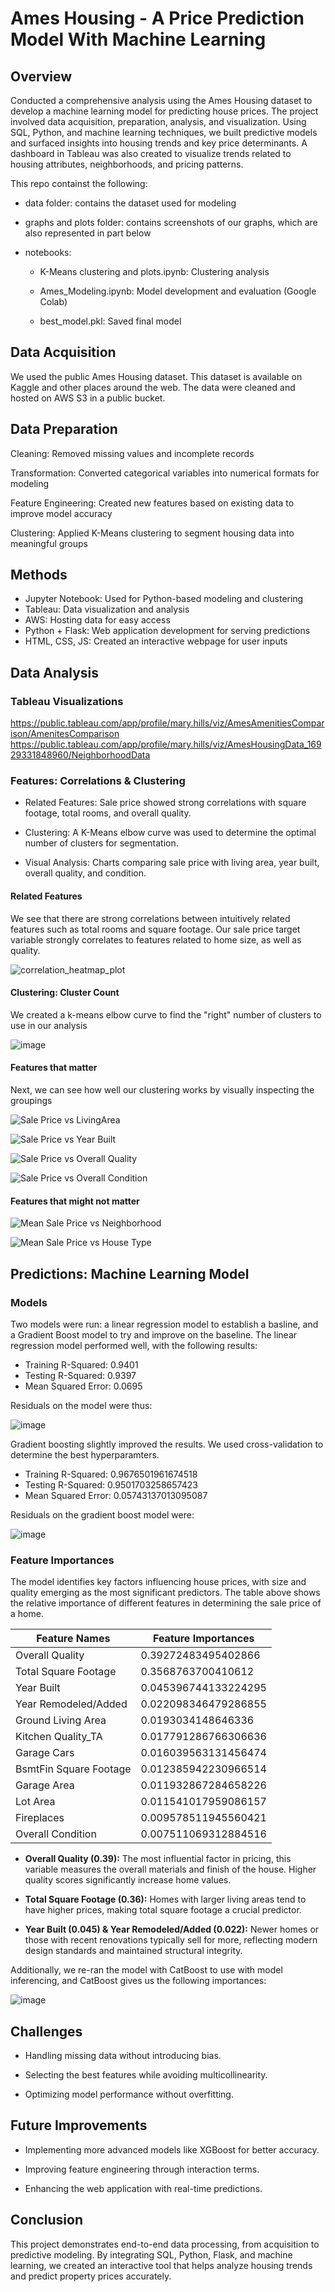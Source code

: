 # Ames Housing - A Price Prediction Model With Machine Learning

## Overview
Conducted a comprehensive analysis using the Ames Housing dataset to develop a machine learning model for predicting house prices. The project involved data acquisition, preparation, analysis, and visualization. Using SQL, Python, and machine learning techniques, we built predictive models and surfaced insights into housing trends and key price determinants. A dashboard in Tableau was also created to visualize trends related to housing attributes, neighborhoods, and pricing patterns.

This repo containst the following:
* data folder: contains the dataset used for modeling
  
* graphs and plots folder: contains screenshots of our graphs, which are also represented in part below
  
* notebooks:
  * K-Means clustering and plots.ipynb: Clustering analysis
    
  * Ames_Modeling.ipynb: Model development and evaluation (Google Colab)
    
  * best_model.pkl: Saved final model

## Data Acquisition
We used the public Ames Housing dataset. This dataset is available on Kaggle and other places around the web.
The data were cleaned and hosted on AWS S3 in a public bucket.

## Data Preparation
Cleaning: Removed missing values and incomplete records

Transformation: Converted categorical variables into numerical formats for modeling

Feature Engineering: Created new features based on existing data to improve model accuracy

Clustering: Applied K-Means clustering to segment housing data into meaningful groups

## Methods
* Jupyter Notebook: Used for Python-based modeling and clustering
* Tableau: Data visualization and analysis
* AWS: Hosting data for easy access
* Python + Flask: Web application development for serving predictions
* HTML, CSS, JS: Created an interactive webpage for user inputs

## Data Analysis
### Tableau Visualizations

https://public.tableau.com/app/profile/mary.hills/viz/AmesAmenitiesComparison/AmenitesComparison
https://public.tableau.com/app/profile/mary.hills/viz/AmesHousingData_16929331848960/NeighborhoodData

### Features: Correlations & Clustering
- Related Features: Sale price showed strong correlations with square footage, total rooms, and overall quality.

- Clustering: A K-Means elbow curve was used to determine the optimal number of clusters for segmentation.

- Visual Analysis: Charts comparing sale price with living area, year built, overall quality, and condition.
  
#### Related Features

We see that there are strong correlations between intuitively related features such as total rooms and square footage.
Our sale price target variable strongly correlates to features related to home size, as well as quality.

![correlation_heatmap_plot](https://github.com/gmitt98/Ames-Housing-ML/assets/11577627/74d74d67-7b1b-4757-a3b0-b0ae434b3cb1)

#### Clustering: Cluster Count

We created a k-means elbow curve to find the "right" number of clusters to use in our analysis

![image](https://github.com/gmitt98/Ames-Housing-ML/assets/11577627/d8fa5e81-b507-4c6e-97a2-45f3dfb8368a)

#### Features that matter

Next, we can see how well our clustering works by visually inspecting the groupings

![Sale Price vs LivingArea](https://github.com/gmitt98/Ames-Housing-ML/assets/11577627/fda879a4-f660-411f-b395-a40fb184e5f7)

![Sale Price vs Year Built](https://github.com/gmitt98/Ames-Housing-ML/assets/11577627/f14f47ae-bdbd-4b65-92b0-bb3f9c4db6c3)

![Sale Price vs Overall Quality](https://github.com/gmitt98/Ames-Housing-ML/assets/11577627/6e3050c3-fec4-4a43-b9f6-bde9301f6824)

![Sale Price vs Overall Condition](https://github.com/gmitt98/Ames-Housing-ML/assets/11577627/5a4ffc5c-20ad-4dc6-847c-211655788533)

#### Features that might not matter

![Mean Sale Price vs Neighborhood](https://github.com/gmitt98/Ames-Housing-ML/assets/11577627/9a58bb26-c49d-4527-88b0-9960e7596337)

![Mean Sale Price vs House Type](https://github.com/gmitt98/Ames-Housing-ML/assets/11577627/0a5d181d-f425-4760-a244-ef2ff6d209a6)

## Predictions: Machine Learning Model

### Models

Two models were run: a linear regression model to establish a basline, and a Gradient Boost model to try and improve on the baseline.
The linear regression model performed well, with the following results:

* Training R-Squared: 0.9401
* Testing R-Squared: 0.9397
* Mean Squared Error: 0.0695

Residuals on the model were thus:


![image](https://github.com/gmitt98/Ames-Housing-ML/assets/11577627/3d3991b7-f9a5-4ba6-a77d-6c0e096e8d79)


Gradient boosting slightly improved the results. We used cross-validation to determine the best hyperparamters.

* Training R-Squared: 0.9676501961674518
* Testing R-Squared: 0.9501703258657423
* Mean Squared Error: 0.05743137013095087

Residuals on the gradient boost model were:

![image](https://github.com/gmitt98/Ames-Housing-ML/assets/11577627/8a3f9b03-0f9f-44ee-a5a5-6c8cc441e5ac)

### Feature Importances

The model identifies key factors influencing house prices, with size and quality emerging as the most significant predictors. The table above shows the relative importance of different features in determining the sale price of a home.

|Feature Names|Feature Importances|
|---|---|
|Overall Quality|0\.39272483495402866|
|Total Square Footage|0\.3568763700410612|
|Year Built|0\.045396744133224295|
|Year Remodeled/Added|0\.022098346479286855|
|Ground Living Area|0\.0193034148646336|
|Kitchen Quality\_TA|0\.017791286766306636|
|Garage Cars|0\.016039563131456474|
|BsmtFin Square Footage|0\.012385942230966514|
|Garage Area|0\.011932867284658226|
|Lot Area|0\.011541017959086157|
|Fireplaces|0\.009578511945560421|
|Overall Condition|0\.007511069312884516|

- **Overall Quality (0.39):** The most influential factor in pricing, this variable measures the overall materials and finish of the house. Higher quality scores significantly increase home values.

- **Total Square Footage (0.36):** Homes with larger living areas tend to have higher prices, making total square footage a crucial predictor.

- **Year Built (0.045) & Year Remodeled/Added (0.022):** Newer homes or those with recent renovations typically sell for more, reflecting modern design standards and maintained structural integrity.

Additionally, we re-ran the model with CatBoost to use with model inferencing, and CatBoost gives us the following importances:

![image](https://github.com/gmitt98/Ames-Housing-ML/assets/11577627/87e83e14-2b1e-46a8-ba84-cb8b3da45fd2)

## Challenges
- Handling missing data without introducing bias.

- Selecting the best features while avoiding multicollinearity.

- Optimizing model performance without overfitting.

## Future Improvements
- Implementing more advanced models like XGBoost for better accuracy.

- Improving feature engineering through interaction terms.

- Enhancing the web application with real-time predictions.

## Conclusion
This project demonstrates end-to-end data processing, from acquisition to predictive modeling. By integrating SQL, Python, Flask, and machine learning, we created an interactive tool that helps analyze housing trends and predict property prices accurately.
